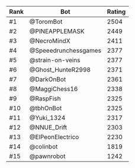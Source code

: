 Rank|Bot|Rating
---|---|---
#1|@ToromBot|2504
#2|@PINEAPPLEMASK|2449
#3|@NecroMindX|2411
#4|@Speeedrunchessgames|2377
#5|@strain-on-veins|2377
#6|@Ghost_HunteR2998|2371
#7|@DarkOnBot|2361
#8|@MaggiChess16|2338
#9|@RaspFish|2325
#10|@tbhOnBot|2325
#11|@Yuki_1324|2317
#12|@NNUE_Drift|2303
#13|@ElPeonElectrico|2230
#14|@colinbot|1819
#15|@pawnrobot|1242
